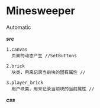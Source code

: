 # Minesweeper
Automatic

***src***

    1.canvas
      页面的动态产生 //SetButtons

    2.brick
      块类，用来记录当前块的固有属性 //

    3.player_brick
      用户块类，用来记录当前块的当前属性 //

***css***
